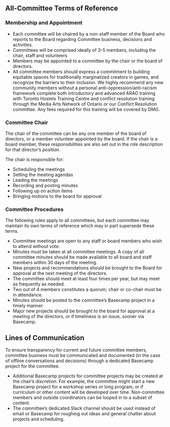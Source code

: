 ## All-Committee Terms of Reference

### Membership and Appointment

* Each committee will be chaired by a non-staff member of the Board who reports to the Board regarding Committee business, decisions and activities.
* Committees will be comprised ideally of 3-5 members, including the chair, staff and volunteers
* Members may be appointed to a committee by the chair or the board of directors.
* All committee members should express a commitment to building equitable spaces for traditionally marginalized creators in games, and recognize the barriers to their inclusion. We highly recommend any new community members without a personal anti-oppression/anti-racism framework complete both introductory and advanced ARAO training with Toronto Hostels Training Centre and conflict resolution training through the Media Arts Network of Ontario or our Conflict Resolution committee. Any fees required for this training will be covered by DMG.


### Committee Chair

The chair of the committee can be any one member of the board of directors, or a member volunteer appointed by the board. If the chair is a board member, these responsibilities are also set out in the role description for that director’s position.

The chair is responsible for:

* Scheduling the meetings
* Setting the meeting agendas
* Leading the meetings
* Recording and posting minutes
* Following up on action items
* Bringing motions to the board for approval

### Committee Procedures

The following rules apply to all committees, but each committee may maintain its own terms of reference which may in part supersede these terms.

* Committee meetings are open to any staff or board members who wish to attend without vote.
* Minutes must be taken at all committee meetings. A copy of all committee minutes should be made available to all board and staff members within 30 days of the meeting.
* New projects and recommendations should be brought to the Board for approval at the next meeting of the directors.
* The committee should meet at least four times per year, but may meet as frequently as needed.
* Two out of 4 members constitutes a quorum; chair or co-chair must be in attendance.
* Minutes should be posted to the committee’s Basecamp project in a timely manner.
* Major new projects should be brought to the board for approval at a meeting of the directors, or if timeliness is an issue, sooner via Basecamp.

## Lines of Communication

To ensure transparency for current and future committee members, committee business must be communicated and documented (in the case of offline conversations and decisions) through a dedicated Basecamp project for the committee.

* Additional Basecamp projects for committee projects may be created at the chair’s discretion. For example, the committee might start a new Basecamp project for a workshop series or long program, or if curriculum or other content
 will be developed over time. Non-committee members and outside coordinators can be looped in to a subset of content.
* The committee’s dedicated Slack channel should be used instead of email or Basecamp for roughing out ideas and general chatter about projects and scheduling.
